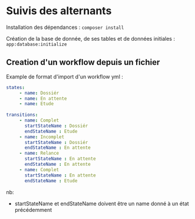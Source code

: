 Suivis des alternants
========================

Installation des dépendances :
`composer install`

Création de la base de donnée, de ses tables et de données initiales :
`app:database:initialize`


Creation d'un workflow depuis un fichier
-
Example de format d'import d'un workflow yml :

```yaml
states:
     - name: Dossiér
     - name: En attente
     - name: Etude
 
transitions:
     - name: Complet
       startStateName : Dossiér
       endStateName : Etude
     - name: Incomplet
       startStateName : Dossiér
       endStateName : En attente
     - name: Relance
       startStateName : En attente
       endStateName : En attente
     - name: Complet
       startStateName : En attente
       endStateName : Etude
```

nb:
- startStateName et endStateName doivent être un name donné à un état précédemment
